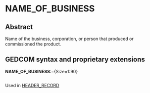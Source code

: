 ﻿# NAME_OF_BUSINESS
## Abstract
Name of the business, corporation, or person that produced or commissioned the product.


## GEDCOM syntax and proprietary extensions

**NAME_OF_BUSINESS**:={Size=1:90}
<pre>
</pre>
Used in <a href=Ged.HEADER_RECORD.md>HEADER_RECORD</a><br />

